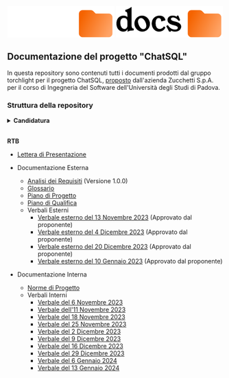 <p align="center">
  <img width="250" src="rsc/docs_dark.svg#gh-dark-mode-only">
  <img width="250" src="rsc/docs_light.svg#gh-light-mode-only">
</p>

## Documentazione del progetto "ChatSQL"

In questa repository sono contenuti tutti i documenti prodotti dal gruppo torchlight per il progetto ChatSQL, [proposto](https://www.math.unipd.it/~tullio/IS-1/2023/Progetto/C9.pdf) dall'azienda Zucchetti S.p.A. per il corso di Ingegneria del Software dell'Università degli Studi di Padova.

### Struttura della repository

<details>
<summary><b>Candidatura</b></summary>

- [Lettera di Presentazione](https://github.com/Torchlight-SWE2324/Documentazione/blob/main/1%20-%20Candidatura/lettera_presentazione_v1_0.pdf) (V1.0)
- [Preventivo dei costi ed impegni orari](https://github.com/Torchlight-SWE2324/Documentazione/blob/main/1%20-%20Candidatura/preventivo_impegni_v1_0.pdf) (V1.0)
- [Valutazione dei Capitolati](https://github.com/Torchlight-SWE2324/Documentazione/blob/main/1%20-%20Candidatura/valutazione_capitolati_v1_0.pdf) (V1.0)
  
- <details>

    <summary>Verbali</summary>

  - [Verbale esterno del 23 Ottobre 2023](https://github.com/Torchlight-SWE2324/Documentazione/blob/main/1%20-%20Candidatura/Verbali/verbale_esterno_2023_10_23.pdf) (Approvato dal proponente)

  - <details>
    <summary>Interni</summary>

    - [Verbale del 16 Ottobre 2023](https://github.com/Torchlight-SWE2324/Documentazione/blob/main/1%20-%20Candidatura/Verbali/Verbali%20interni/verbale_2023_10_16.pdf)
    - [Verbale del 17 Ottobre 2023](https://github.com/Torchlight-SWE2324/Documentazione/blob/main/1%20-%20Candidatura/Verbali/Verbali%20interni/verbale_2023_10_17.pdf)
    - [Verbale del 20 Ottobre 2023](https://github.com/Torchlight-SWE2324/Documentazione/blob/main/1%20-%20Candidatura/Verbali/Verbali%20interni/verbale_2023_10_20.pdf)
    - [Verbale del 21 Ottobre 2023](https://github.com/Torchlight-SWE2324/Documentazione/blob/main/1%20-%20Candidatura/Verbali/Verbali%20interni/verbale_2023_10_21.pdf)
    - [Verbale del 28 Ottobre 2023](https://github.com/Torchlight-SWE2324/Documentazione/blob/main/1%20-%20Candidatura/Verbali/Verbali%20interni/verbale_2023_10_28.pdf)
    </details>

</details>

</br>

<b>RTB</b>

- [Lettera di Presentazione](https://github.com/Torchlight-SWE2324/Documentazione/blob/main/2%20-%20RTB/lettera_presentazione.pdf)
- Documentazione Esterna
  - [Analisi dei Requisiti](https://github.com/Torchlight-SWE2324/Documentazione/blob/main/2%20-%20RTB/Documentazione%20Esterna/analisi_requisiti_v1.0.0.pdf) (Versione 1.0.0)
  - [Glossario](exaple.com)
  - [Piano di Progetto](exaple.com)
  - [Piano di Qualifica](exaple.com)
  - Verbali Esterni
    - [Verbale esterno del 13 Novembre 2023](https://github.com/Torchlight-SWE2324/Documentazione/blob/main/2%20-%20RTB/Documentazione%20Esterna/Verbali%20Esterni/verbale_esterno_2023_11_13.pdf) (Approvato dal proponente)
    - [Verbale esterno del 4 Dicembre 2023](https://github.com/Torchlight-SWE2324/Documentazione/blob/main/2%20-%20RTB/Documentazione%20Esterna/Verbali%20Esterni/verbale_esterno_2023_12_04.pdf) (Approvato dal proponente)
    - [Verbale esterno del 20 Dicembre 2023](https://github.com/Torchlight-SWE2324/Documentazione/blob/main/2%20-%20RTB/Documentazione%20Esterna/Verbali%20Esterni/verbale_esterno_2023_12_20.pdf) (Approvato dal proponente)
    - [Verbale esterno del 10 Gennaio 2023](https://github.com/Torchlight-SWE2324/Documentazione/blob/main/2%20-%20RTB/Documentazione%20Esterna/Verbali%20Esterni/verbale_esterno_2024_01_10.pdf) (Approvato dal proponente)

- Documentazione Interna
  - [Norme di Progetto](exaple.com)
  - Verbali Interni
    - [Verbale del 6 Novembre 2023](https://github.com/Torchlight-SWE2324/Documentazione/blob/main/2%20-%20RTB/Documentazione%20Interna/Verbali%20Interni/verbale_interno_2023_11_06.pdf)
    - [Verbale dell'11 Novembre 2023](https://github.com/Torchlight-SWE2324/Documentazione/blob/main/2%20-%20RTB/Documentazione%20Interna/Verbali%20Interni/verbale_interno_2023_11_11.pdf)
    - [Verbale del 18 Novembre 2023](https://github.com/Torchlight-SWE2324/Documentazione/blob/main/2%20-%20RTB/Documentazione%20Interna/Verbali%20Interni/verbale_interno_2023_11_18.pdf)
    - [Verbale del 25 Novembre 2023](https://github.com/Torchlight-SWE2324/Documentazione/blob/main/2%20-%20RTB/Documentazione%20Interna/Verbali%20Interni/verbale_interno_2023_11_25.pdf)
    - [Verbale del 2 Dicembre 2023](https://github.com/Torchlight-SWE2324/Documentazione/blob/main/2%20-%20RTB/Documentazione%20Interna/Verbali%20Interni/verbale_interno_2023_12_02.pdf)
    - [Verbale del 9 Dicembre 2023](https://github.com/Torchlight-SWE2324/Documentazione/blob/main/2%20-%20RTB/Documentazione%20Interna/Verbali%20Interni/verbale_interno_2023_12_09.pdf)
    - [Verbale del 16 Dicembre 2023](https://github.com/Torchlight-SWE2324/Documentazione/blob/main/2%20-%20RTB/Documentazione%20Interna/Verbali%20Interni/verbale_interno_2023_12_16.pdf)
    - [Verbale del 29 Dicembre 2023](https://github.com/Torchlight-SWE2324/Documentazione/blob/main/2%20-%20RTB/Documentazione%20Interna/Verbali%20Interni/verbale_interno_2023_12_29.pdf)
    - [Verbale del 6 Gennaio 2024](https://github.com/Torchlight-SWE2324/Documentazione/blob/main/2%20-%20RTB/Documentazione%20Interna/Verbali%20Interni/verbale_interno_2024_01_06.pdf)
    - [Verbale del 13 Gennaio 2024](https://github.com/Torchlight-SWE2324/Documentazione/blob/main/2%20-%20RTB/Documentazione%20Interna/Verbali%20Interni/verbale_interno_2024_01_13.pdf)
